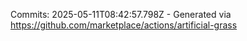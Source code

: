 Commits: 2025-05-11T08:42:57.798Z - Generated via https://github.com/marketplace/actions/artificial-grass
<br>
